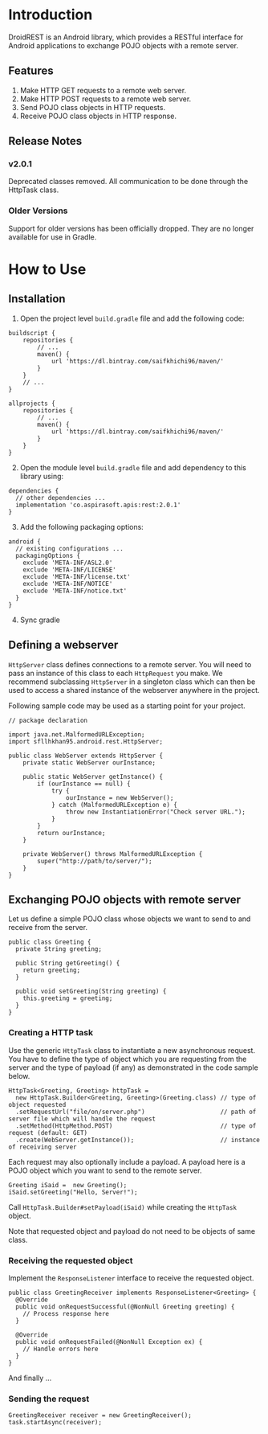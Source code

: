 # Introduction
DroidREST is an Android library, which provides a RESTful interface for Android applications
to exchange POJO objects with a remote server.

## Features
1. Make HTTP GET requests to a remote web server.
1. Make HTTP POST requests to a remote web server.
2. Send POJO class objects in HTTP requests.
3. Receive POJO class objects in HTTP response.

## Release Notes
### v2.0.1
Deprecated classes removed. All communication to be done through the HttpTask class.

### Older Versions
Support for older versions has been officially dropped. They are no longer available for use in Gradle.

# How to Use
## Installation
1. Open the project level `build.gradle` file and add the following code:
```
buildscript {
    repositories {
        // ...
        maven() {
            url 'https://dl.bintray.com/saifkhichi96/maven/'
        }
    }
    // ...
}

allprojects {
    repositories {
        // ...
        maven() {
            url 'https://dl.bintray.com/saifkhichi96/maven/'
        }
    }
}
```
2. Open the module level `build.gradle` file and add dependency to this library using:
```
dependencies {
  // other dependencies ...
  implementation 'co.aspirasoft.apis:rest:2.0.1'
}
```
3. Add the following packaging options:
```
android {
  // existing configurations ...
  packagingOptions {
    exclude 'META-INF/ASL2.0'
    exclude 'META-INF/LICENSE'
    exclude 'META-INF/license.txt'
    exclude 'META-INF/NOTICE'
    exclude 'META-INF/notice.txt'
  }
}
```
4. Sync gradle
## Defining a webserver
`HttpServer` class defines connections to a remote server. You will need to pass an instance of this class to each `HttpRequest` you make. We recommend subclassing `HttpServer` in a singleton class which can then be used to access a shared instance of the webserver anywhere in the project.

Following sample code may be used as a starting point for your project.
```
// package declaration

import java.net.MalformedURLException;
import sfllhkhan95.android.rest.HttpServer;

public class WebServer extends HttpServer {
    private static WebServer ourInstance;

    public static WebServer getInstance() {
        if (ourInstance == null) {
            try {
                ourInstance = new WebServer();
            } catch (MalformedURLException e) {
                throw new InstantiationError("Check server URL.");
            }
        }
        return ourInstance;
    }

    private WebServer() throws MalformedURLException {
        super("http://path/to/server/");
    }
}
```
## Exchanging POJO objects with remote server
Let us define a simple POJO class whose objects we want to send to and receive from the server.
```
public class Greeting {
  private String greeting;

  public String getGreeting() {
    return greeting;
  }

  public void setGreeting(String greeting) {
    this.greeting = greeting;
  }
}
```
### Creating a HTTP task
Use the generic `HttpTask` class to instantiate a new asynchronous request. You have to define the type of object which you are requesting from the server and the type of payload (if any) as demonstrated in the code sample below.
```
HttpTask<Greeting, Greeting> httpTask =  
  new HttpTask.Builder<Greeting, Greeting>(Greeting.class) // type of object requested
  .setRequestUrl("file/on/server.php")                     // path of server file which will handle the request
  .setMethod(HttpMethod.POST)                              // type of request (default: GET)
  .create(WebServer.getInstance());                        // instance of receiving server
```

Each request may also optionally include a payload. A payload here is a POJO object which you want to send to the remote server.
```
Greeting iSaid =  new Greeting();
iSaid.setGreeting("Hello, Server!");
```

Call `HttpTask.Builder#setPayload(iSaid)` while creating the `HttpTask` object.

Note that requested object and payload do not need to be objects of same class.

### Receiving the requested object
Implement the `ResponseListener` interface to receive the requested object.
```
public class GreetingReceiver implements ResponseListener<Greeting> {
  @Override
  public void onRequestSuccessful(@NonNull Greeting greeting) {
    // Process response here
  }
  
  @Override
  public void onRequestFailed(@NonNull Exception ex) {
    // Handle errors here
  }
}
```
And finally ...
### Sending the request
```
GreetingReceiver receiver = new GreetingReceiver();
task.startAsync(receiver);
```
